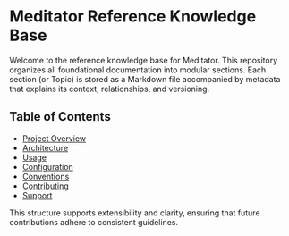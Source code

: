 # Meditator Reference Knowledge Base

Welcome to the reference knowledge base for Meditator. This repository organizes all foundational documentation into modular sections. Each section (or Topic) is stored as a Markdown file accompanied by metadata that explains its context, relationships, and versioning.

## Table of Contents
- [Project Overview](./project/index.md)
- [Architecture](./architecture/index.md)
- [Usage](./usage/index.md)
- [Configuration](./configuration/index.md)
- [Conventions](./conventions/index.md)
- [Contributing](./contributing/index.md)
- [Support](./support/index.md)

This structure supports extensibility and clarity, ensuring that future contributions adhere to consistent guidelines.
